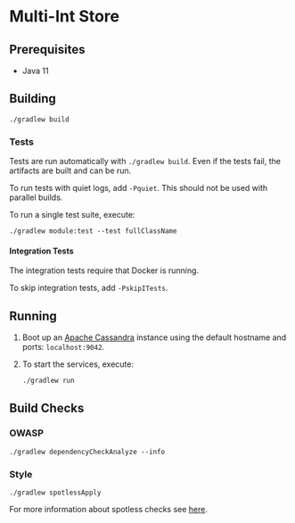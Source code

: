 # Multi-Int Store

## Prerequisites
* Java 11


## Building
```
./gradlew build
```

### Tests
Tests are run automatically with `./gradlew build`. Even if the tests fail, the artifacts are built and can be run.

To run tests with quiet logs, add `-Pquiet`. This should not be used with parallel builds.

To run a single test suite, execute:
```
./gradlew module:test --test fullClassName
```

#### Integration Tests
The integration tests require that Docker is running.

To skip integration tests, add `-PskipITests`.

## Running
1. Boot up an [Apache Cassandra](https://cassandra.apache.org/) instance using the default hostname and ports: `localhost:9042`.

2. To start the services, execute:
	```
	./gradlew run
	```

## Build Checks
### OWASP
```
./gradlew dependencyCheckAnalyze --info
```

### Style
```
./gradlew spotlessApply
```

For more information about spotless checks see [here](https://github.com/diffplug/spotless/tree/master/plugin-gradle#custom-rules).
